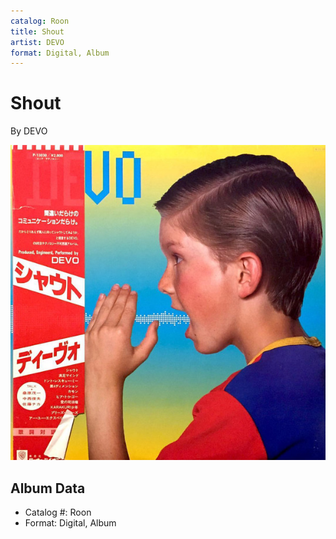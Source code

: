 ```yaml
---
catalog: Roon
title: Shout
artist: DEVO
format: Digital, Album
---
```


# Shout

By DEVO

![](../../assets/albumcovers/DEVO-Shout.png)

## Album Data

- Catalog #: Roon
- Format: Digital, Album

